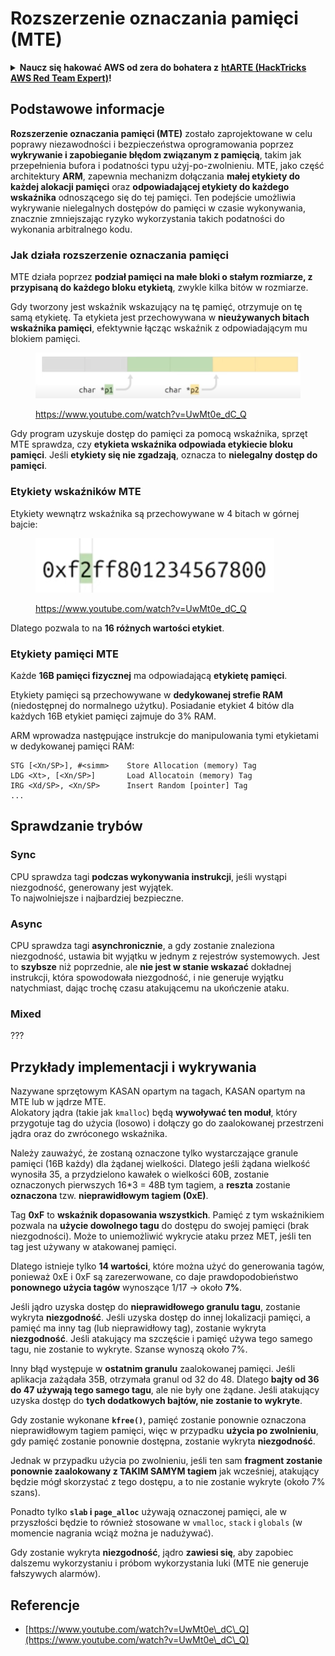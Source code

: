 # Rozszerzenie oznaczania pamięci (MTE)

<details>

<summary><strong>Naucz się hakować AWS od zera do bohatera z</strong> <a href="https://training.hacktricks.xyz/courses/arte"><strong>htARTE (HackTricks AWS Red Team Expert)</strong></a><strong>!</strong></summary>

Inne sposoby wsparcia HackTricks:

* Jeśli chcesz zobaczyć swoją **firmę reklamowaną w HackTricks** lub **pobrać HackTricks w formacie PDF**, sprawdź [**PLANY SUBSKRYPCYJNE**](https://github.com/sponsors/carlospolop)!
* Zdobądź [**oficjalne gadżety PEASS & HackTricks**](https://peass.creator-spring.com)
* Odkryj [**Rodzinę PEASS**](https://opensea.io/collection/the-peass-family), naszą kolekcję ekskluzywnych [**NFT**](https://opensea.io/collection/the-peass-family)
* **Dołącz do** 💬 [**grupy Discord**](https://discord.gg/hRep4RUj7f) lub [**grupy telegramowej**](https://t.me/peass) lub **śledź** nas na **Twitterze** 🐦 [**@hacktricks\_live**](https://twitter.com/hacktricks\_live)**.**
* **Podziel się swoimi sztuczkami hakerskimi, przesyłając PR-y do** [**HackTricks**](https://github.com/carlospolop/hacktricks) i [**HackTricks Cloud**](https://github.com/carlospolop/hacktricks-cloud) na GitHubie.

</details>

## Podstawowe informacje

**Rozszerzenie oznaczania pamięci (MTE)** zostało zaprojektowane w celu poprawy niezawodności i bezpieczeństwa oprogramowania poprzez **wykrywanie i zapobieganie błędom związanym z pamięcią**, takim jak przepełnienia bufora i podatności typu użyj-po-zwolnieniu. MTE, jako część architektury **ARM**, zapewnia mechanizm dołączania **małej etykiety do każdej alokacji pamięci** oraz **odpowiadającej etykiety do każdego wskaźnika** odnoszącego się do tej pamięci. Ten podejście umożliwia wykrywanie nielegalnych dostępów do pamięci w czasie wykonywania, znacznie zmniejszając ryzyko wykorzystania takich podatności do wykonania arbitralnego kodu.

### **Jak działa rozszerzenie oznaczania pamięci**

MTE działa poprzez **podział pamięci na małe bloki o stałym rozmiarze, z przypisaną do każdego bloku etykietą**, zwykle kilka bitów w rozmiarze.&#x20;

Gdy tworzony jest wskaźnik wskazujący na tę pamięć, otrzymuje on tę samą etykietę. Ta etykieta jest przechowywana w **nieużywanych bitach wskaźnika pamięci**, efektywnie łącząc wskaźnik z odpowiadającym mu blokiem pamięci.

<figure><img src="../../.gitbook/assets/image (1199).png" alt=""><figcaption><p><a href="https://www.youtube.com/watch?v=UwMt0e_dC_Q">https://www.youtube.com/watch?v=UwMt0e_dC_Q</a></p></figcaption></figure>

Gdy program uzyskuje dostęp do pamięci za pomocą wskaźnika, sprzęt MTE sprawdza, czy **etykieta wskaźnika odpowiada etykiecie bloku pamięci**. Jeśli **etykiety się nie zgadzają**, oznacza to **nielegalny dostęp do pamięci**.

### Etykiety wskaźników MTE

Etykiety wewnątrz wskaźnika są przechowywane w 4 bitach w górnej bajcie:

<figure><img src="../../.gitbook/assets/image (1200).png" alt=""><figcaption><p><a href="https://www.youtube.com/watch?v=UwMt0e_dC_Q">https://www.youtube.com/watch?v=UwMt0e_dC_Q</a></p></figcaption></figure>

Dlatego pozwala to na **16 różnych wartości etykiet**.

### Etykiety pamięci MTE

Każde **16B pamięci fizycznej** ma odpowiadającą **etykietę pamięci**.

Etykiety pamięci są przechowywane w **dedykowanej strefie RAM** (niedostępnej do normalnego użytku). Posiadanie etykiet 4 bitów dla każdych 16B etykiet pamięci zajmuje do 3% RAM.

ARM wprowadza następujące instrukcje do manipulowania tymi etykietami w dedykowanej pamięci RAM:
```
STG [<Xn/SP>], #<simm>    Store Allocation (memory) Tag
LDG <Xt>, [<Xn/SP>]       Load Allocatoin (memory) Tag
IRG <Xd/SP>, <Xn/SP>      Insert Random [pointer] Tag
...
```
## Sprawdzanie trybów

### Sync

CPU sprawdza tagi **podczas wykonywania instrukcji**, jeśli wystąpi niezgodność, generowany jest wyjątek.\
To najwolniejsze i najbardziej bezpieczne.

### Async

CPU sprawdza tagi **asynchronicznie**, a gdy zostanie znaleziona niezgodność, ustawia bit wyjątku w jednym z rejestrów systemowych. Jest to **szybsze** niż poprzednie, ale **nie jest w stanie wskazać** dokładnej instrukcji, która spowodowała niezgodność, i nie generuje wyjątku natychmiast, dając trochę czasu atakującemu na ukończenie ataku.

### Mixed

???

## Przykłady implementacji i wykrywania

Nazywane sprzętowym KASAN opartym na tagach, KASAN opartym na MTE lub w jądrze MTE.\
Alokatory jądra (takie jak `kmalloc`) będą **wywoływać ten moduł**, który przygotuje tag do użycia (losowo) i dołączy go do zaalokowanej przestrzeni jądra oraz do zwróconego wskaźnika.

Należy zauważyć, że zostaną oznaczone tylko wystarczające granule pamięci (16B każdy) dla żądanej wielkości. Dlatego jeśli żądana wielkość wynosiła 35, a przydzielono kawałek o wielkości 60B, zostanie oznaczonych pierwszych 16\*3 = 48B tym tagiem, a **reszta** zostanie **oznaczona** tzw. **nieprawidłowym tagiem (0xE)**.

Tag **0xF** to **wskaźnik dopasowania wszystkich**. Pamięć z tym wskaźnikiem pozwala na **użycie dowolnego tagu** do dostępu do swojej pamięci (brak niezgodności). Może to uniemożliwić wykrycie ataku przez MET, jeśli ten tag jest używany w atakowanej pamięci.

Dlatego istnieje tylko **14 wartości**, które można użyć do generowania tagów, ponieważ 0xE i 0xF są zarezerwowane, co daje prawdopodobieństwo **ponownego użycia tagów** wynoszące 1/17 -> około **7%**.

Jeśli jądro uzyska dostęp do **nieprawidłowego granulu tagu**, zostanie wykryta **niezgodność**. Jeśli uzyska dostęp do innej lokalizacji pamięci, a pamięć ma inny tag (lub nieprawidłowy tag), zostanie wykryta **niezgodność**. Jeśli atakujący ma szczęście i pamięć używa tego samego tagu, nie zostanie to wykryte. Szanse wynoszą około 7%.

Inny błąd występuje w **ostatnim granulu** zaalokowanej pamięci. Jeśli aplikacja zażądała 35B, otrzymała granul od 32 do 48. Dlatego **bajty od 36 do 47 używają tego samego tagu**, ale nie były one żądane. Jeśli atakujący uzyska dostęp do **tych dodatkowych bajtów, nie zostanie to wykryte**.

Gdy zostanie wykonane **`kfree()`**, pamięć zostanie ponownie oznaczona nieprawidłowym tagiem pamięci, więc w przypadku **użycia po zwolnieniu**, gdy pamięć zostanie ponownie dostępna, zostanie wykryta **niezgodność**.

Jednak w przypadku użycia po zwolnieniu, jeśli ten sam **fragment zostanie ponownie zaalokowany z TAKIM SAMYM tagiem** jak wcześniej, atakujący będzie mógł skorzystać z tego dostępu, a to nie zostanie wykryte (około 7% szans).

Ponadto tylko **`slab` i `page_alloc`** używają oznaczonej pamięci, ale w przyszłości będzie to również stosowane w `vmalloc`, `stack` i `globals` (w momencie nagrania wciąż można je nadużywać).

Gdy zostanie wykryta **niezgodność**, jądro **zawiesi się**, aby zapobiec dalszemu wykorzystaniu i próbom wykorzystania luki (MTE nie generuje fałszywych alarmów).

## Referencje

* [https://www.youtube.com/watch?v=UwMt0e\_dC\_Q](https://www.youtube.com/watch?v=UwMt0e\_dC\_Q)
